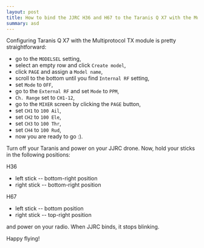 ```yaml
---
layout: post
title: How to bind the JJRC H36 and H67 to the Taranis Q X7 with the Multiprotocol TX module?
summary: asd
---
```


Configuring Taranis Q X7 with the Multiprotocol TX module is pretty straightforward:

- go to the `MODELSEL` setting,
- select an empty row and click `Create model`,
- click `PAGE` and assign a `Model name`,
- scroll to the bottom until you find `Internal RF` setting,
- set `Mode` to `OFF`,
- go to the `External RF` and set `Mode` to `PPM`,
- `Ch. Range` set to `CH1-12`,
- go to the `MIXER` screen by clicking the `PAGE` button,
- set `CH1` to `100 Ail`,
- set `CH2` to `100 Ele`,
- set `CH3` to `100 Thr`,
- set `CH4` to `100 Rud`,
- now you are ready to go :).

Turn off your Taranis and power on your JJRC drone. Now, hold your sticks in the following positions:

H36
- left stick -- bottom-right position
- right stick -- bottom-right position

H67
- left stick -- bottom position
- right stick -- top-right position

and power on your radio. When JJRC binds, it stops blinking.

Happy flying!
